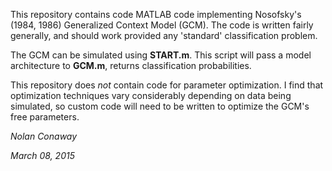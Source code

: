 This repository contains code MATLAB code implementing Nosofsky's (1984, 1986) Generalized Context Model (GCM). The code is written fairly generally, and should work provided any 'standard' classification problem.

The GCM can be simulated using **START.m**. This script will pass a model architecture to **GCM.m**, returns classification probabilities. 

This repository does *not* contain code for parameter optimization. I find that optimization techniques vary considerably depending on data being simulated, so custom code will need to be written to optimize the GCM's free parameters.

*Nolan Conaway*

*March 08, 2015*